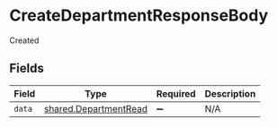 # CreateDepartmentResponseBody

Created


## Fields

| Field                                                          | Type                                                           | Required                                                       | Description                                                    |
| -------------------------------------------------------------- | -------------------------------------------------------------- | -------------------------------------------------------------- | -------------------------------------------------------------- |
| `data`                                                         | [shared.DepartmentRead](../../models/shared/departmentread.md) | :heavy_minus_sign:                                             | N/A                                                            |
